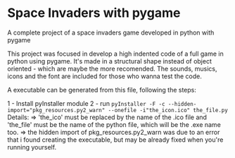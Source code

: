 # Space Invaders with pygame
A complete project of a space invaders game developed in python with pygame

This project was focused in develop a high indented code of a full game in python using pygame.
It's made in a structural shape instead of object oriented - which are maybe the more recomended.
The sounds, musics, icons and the font are included for those who wanna test the code.

A executable can be generated from this file, following the steps:

1 - Install pyInstaller module
2 - run  ``pyInstaller -F -c --hidden-import="pkg_resources.py2_warn" --onefile -i"the_icon.ico" the_file.py``
Details:
=> 'the_ico' must be replaced by the name of the .ico file and 'the_file' must be the name of the python file, which will be the .exe name too.
=> the hidden import of pkg_resources.py2_warn was due to an error that i found creating the executable, but may be already fixed when you're running yourself.
